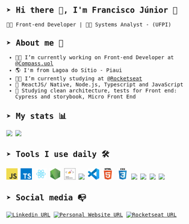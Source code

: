 <samp>

## ➤ Hi there 👋, I'm Francisco Júnior :rocket:

:man_technologist: Front-end Developer | :man_technologist: Systems Analyst - (UFPI)
## ➤ About me :man:

- :man_technologist: I’m currently working on Front-end Developer at [@Compass.uol](https://compass.uol/)
- :earth_americas: I'm from Lagoa do Sítio - Piaui
- :man_technologist: I’m currently studying at [@Rocketseat](https://github.com/Rocketseat)
- 💜 ReactJS/ Native, Node.js, Typescript and JavaScript
- :memo: Studying clean architecture, tests for Front end: Cypress and storybook, Micro Front End

## ➤ My stats :bar_chart:

<img height="180em" src="https://github-readme-stats.vercel.app/api?username=franciscojunior10&show_icons=true&theme=dark&icon_color=083B8D&count_private=true"/>

<img height="180em" src="https://github-readme-stats.vercel.app/api/top-langs/?username=franciscojunior10&show_icons=true&theme=dark&layout=compact"/>

## ➤ Tools I use daily :hammer_and_wrench:

<code><img height="30" src="https://raw.githubusercontent.com/github/explore/80688e429a7d4ef2fca1e82350fe8e3517d3494d/topics/javascript/javascript.png"></code>
<code><img height="30" src="https://raw.githubusercontent.com/github/explore/80688e429a7d4ef2fca1e82350fe8e3517d3494d/topics/typescript/typescript.png"></code>
<code><img height="30" src="https://raw.githubusercontent.com/github/explore/80688e429a7d4ef2fca1e82350fe8e3517d3494d/topics/react/react.png"></code>
<code><img height="30" src="https://raw.githubusercontent.com/github/explore/80688e429a7d4ef2fca1e82350fe8e3517d3494d/topics/nodejs/nodejs.png"></code>
<code><img height="30" src="https://raw.githubusercontent.com/github/explore/80688e429a7d4ef2fca1e82350fe8e3517d3494d/topics/styled-components/styled-components.png"></code>
<code><img height="30" src="https://user-images.githubusercontent.com/33940202/127859968-308ab292-4da1-4443-b0a1-b4fa8b80ee8d.png"></code>
<code><img height="30" src="https://raw.githubusercontent.com/github/explore/80688e429a7d4ef2fca1e82350fe8e3517d3494d/topics/visual-studio-code/visual-studio-code.png"></code>
<code><img height="30" src="https://raw.githubusercontent.com/github/explore/80688e429a7d4ef2fca1e82350fe8e3517d3494d/topics/html/html.png"></code>
<code><img height="30" src="https://raw.githubusercontent.com/github/explore/80688e429a7d4ef2fca1e82350fe8e3517d3494d/topics/css/css.png"></code>
<code><img height="30" src="https://camo.githubusercontent.com/ed73cf4fb9c6f3f6e1ae928094368a930945dffd30ca141022a7f1f1c76cbe93/68747470733a2f2f64617368626f6172642e736e617063726166742e696f2f736974655f6d656469612f6170706d656469612f323031382f30342f747769747465722d636172642d69636f6e2e706e67"></code>
<code><img height="30" src="https://user-images.githubusercontent.com/33940202/108194926-f2ef4e80-70f5-11eb-9b95-eabb4bac6301.png"></code>
<code><img height="30" src="https://user-images.githubusercontent.com/33940202/109797867-c90b5100-7bf8-11eb-9bd9-a749cebea75c.png"></code>
<code><img height="30" src="https://user-images.githubusercontent.com/33940202/109798034-feb03a00-7bf8-11eb-98d5-242d6dfd5346.png"></code>

## ➤ Social media :mailbox_with_no_mail:

[![Linkedin URL](https://img.shields.io/twitter/url?color=083B8D&label=Linkedin&logo=linkedin&style=for-the-badge&url=https://www.linkedin.com/in/franciscojunior10/)](https://www.linkedin.com/in/franciscojunior10/)
[![Personal Website URL](https://img.shields.io/twitter/url?color=083B8D&label=Website&logo=personal&logoColor=%23FFF&style=for-the-badge&url=https://franciscojunior10.netlify.app/)](https://franciscojunior10.netlify.app/)
[![Rocketseat URL](https://img.shields.io/twitter/url?color=083B8D&label=Rocketseat&logo=rocketseat&logoColor=%23FFF&style=for-the-badge&url=https://app.rocketseat.com.br/me/franciscojunior10)](https://app.rocketseat.com.br/me/franciscojunior10)
</samp>

<!--
**franciscojunior10/franciscojunior10** is a ✨ _special_ ✨ repository because its `README.md` (this file) appears on your GitHub profile.

Here are some ideas to get you started:

- 🔭 I’m currently working on ...
- 🌱 I’m currently learning ...
- 👯 I’m looking to collaborate on ...
- 🤔 I’m looking for help with ...
- 💬 Ask me about ...
- 📫 How to reach me: ...
- 😄 Pronouns: ...
- ⚡ Fun fact: ...
-->
